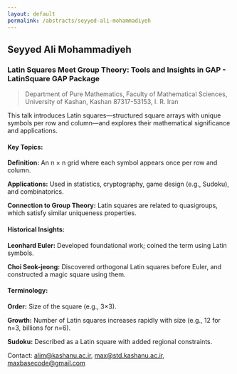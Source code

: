 ```yaml
---
layout: default
permalink: /abstracts/seyyed-ali-mohammadiyeh
---
```


## Seyyed Ali Mohammadiyeh

### Latin Squares Meet Group Theory: Tools and Insights in GAP - LatinSquare GAP Package

> Department of Pure Mathematics, Faculty of Mathematical Sciences, University of Kashan, Kashan 87317-53153, I. R. Iran

This talk introduces Latin squares—structured square arrays with unique symbols per row and column—and explores their mathematical significance and applications.

#### Key Topics:

**Definition:** An n × n grid where each symbol appears once per row and column.

**Applications:** Used in statistics, cryptography, game design (e.g., Sudoku), and combinatorics.

**Connection to Group Theory:** Latin squares are related to quasigroups, which satisfy similar uniqueness properties.

#### Historical Insights:

**Leonhard Euler:** Developed foundational work; coined the term using Latin symbols.

**Choi Seok-jeong:** Discovered orthogonal Latin squares before Euler, and constructed a magic square using them.

#### Terminology:

**Order:** Size of the square (e.g., 3×3).

**Growth:** Number of Latin squares increases rapidly with size (e.g., 12 for n=3, billions for n=6).

**Sudoku:** Described as a Latin square with added regional constraints.

Contact: alim@kashanu.ac.ir, max@std.kashanu.ac.ir, maxbasecode@gmail.com
